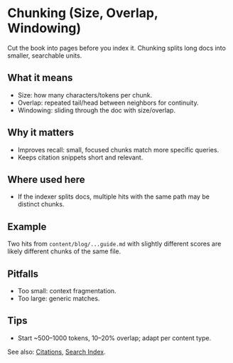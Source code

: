 # Chunking (Size, Overlap, Windowing)

Cut the book into pages before you index it. Chunking splits long docs into smaller, searchable units.

## What it means
- Size: how many characters/tokens per chunk.
- Overlap: repeated tail/head between neighbors for continuity.
- Windowing: sliding through the doc with size/overlap.

## Why it matters
- Improves recall: small, focused chunks match more specific queries.
- Keeps citation snippets short and relevant.

## Where used here
- If the indexer splits docs, multiple hits with the same path may be distinct chunks.

## Example
Two hits from `content/blog/...guide.md` with slightly different scores are likely different chunks of the same file.

## Pitfalls
- Too small: context fragmentation.
- Too large: generic matches.

## Tips
- Start ~500–1000 tokens, 10–20% overlap; adapt per content type.

See also: [Citations](./citations.md), [Search Index](./search-index.md).
